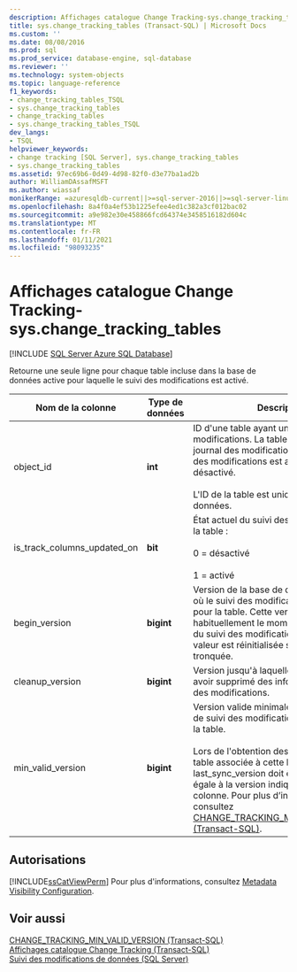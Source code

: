 ```yaml
---
description: Affichages catalogue Change Tracking-sys.change_tracking_tables
title: sys.change_tracking_tables (Transact-SQL) | Microsoft Docs
ms.custom: ''
ms.date: 08/08/2016
ms.prod: sql
ms.prod_service: database-engine, sql-database
ms.reviewer: ''
ms.technology: system-objects
ms.topic: language-reference
f1_keywords:
- change_tracking_tables_TSQL
- sys.change_tracking_tables
- change_tracking_tables
- sys.change_tracking_tables_TSQL
dev_langs:
- TSQL
helpviewer_keywords:
- change tracking [SQL Server], sys.change_tracking_tables
- sys.change_tracking_tables
ms.assetid: 97ec69b6-0d49-4d98-82f0-d3e77ba1ad2b
author: WilliamDAssafMSFT
ms.author: wiassaf
monikerRange: =azuresqldb-current||>=sql-server-2016||>=sql-server-linux-2017||=azuresqldb-mi-current
ms.openlocfilehash: 8a4f0a4ef53b1225efee4ed1c382a3cf012bac02
ms.sourcegitcommit: a9e982e30e458866fcd64374e3458516182d604c
ms.translationtype: MT
ms.contentlocale: fr-FR
ms.lasthandoff: 01/11/2021
ms.locfileid: "98093235"
---
```

# <a name="change-tracking-catalog-views---syschange_tracking_tables"></a>Affichages catalogue Change Tracking-sys.change_tracking_tables
[!INCLUDE [SQL Server Azure SQL Database](../../includes/applies-to-version/sql-asdb.md)]

  Retourne une seule ligne pour chaque table incluse dans la base de données active pour laquelle le suivi des modifications est activé.  
   
|Nom de la colonne|Type de données|Description|  
|-----------------|---------------|-----------------|  
|object_id|**int**|ID d'une table ayant un journal des modifications. La table peut avoir un journal des modifications même si le suivi des modifications est actuellement désactivé.<br /><br /> L'ID de la table est unique dans la base de données.|  
|is_track_columns_updated_on|**bit**|État actuel du suivi des modifications sur la table :<br /><br /> 0 = désactivé<br /><br /> 1 = activé|  
|begin_version|**bigint**|Version de la base de données au moment où le suivi des modifications a commencé pour la table. Cette version indique habituellement le moment de l'activation du suivi des modifications, mais cette valeur est réinitialisée si la table est tronquée.|  
|cleanup_version|**bigint**|Version jusqu'à laquelle le nettoyage peut avoir supprimé des informations de suivi des modifications.|  
|min_valid_version|**bigint**|Version valide minimale des informations de suivi des modifications disponible pour la table.<br /><br /> Lors de l'obtention des modifications de la table associée à cette ligne, la valeur de last_sync_version doit être supérieure ou égale à la version indiquée par cette colonne. Pour plus d’informations, consultez [CHANGE_TRACKING_MIN_VALID_VERSION &#40;Transact-SQL&#41;](../../relational-databases/system-functions/change-tracking-min-valid-version-transact-sql.md).|  
  
## <a name="permissions"></a>Autorisations  
 [!INCLUDE[ssCatViewPerm](../../includes/sscatviewperm-md.md)] Pour plus d'informations, consultez [Metadata Visibility Configuration](../../relational-databases/security/metadata-visibility-configuration.md).  
  
## <a name="see-also"></a>Voir aussi  
 [CHANGE_TRACKING_MIN_VALID_VERSION &#40;Transact-SQL&#41;](../../relational-databases/system-functions/change-tracking-min-valid-version-transact-sql.md)   
 [Affichages catalogue Change Tracking &#40;Transact-SQL&#41;](./catalog-views-transact-sql.md)   
 [Suivi des modifications de données &#40;SQL Server&#41;](../../relational-databases/track-changes/track-data-changes-sql-server.md)  
  
